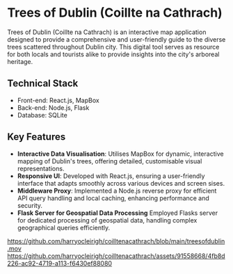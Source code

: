 # Trees of Dublin (Coillte na Cathrach)

Trees of Dublin (Coillte na Cathrach) is an interactive map application designed to provide a comprehensive and user-friendly guide to the diverse trees scattered throughout Dublin city. This digital tool serves as resource for both locals and tourists alike to provide insights into the city's arboreal heritage.

## Technical Stack
- Front-end: React.js, MapBox
- Back-end: Node.js, Flask
- Database: SQLite

## Key Features
- **Interactive Data Visualisation**: Utilises MapBox for dynamic, interactive mapping of Dublin's trees, offering detailed, customisable visual representations.
- **Responsive UI**: Developed with React.js, ensuring a user-friendly interface that adapts smoothly across various devices and screen sises.
- **Middleware Proxy**: Implemented a Node.js reverse proxy for efficient API query handling and local caching, enhancing performance and security.
- **Flask Server for Geospatial Data Processing** Employed Flasks server for dedicated processing of geospatial data, handling complex geographical queries efficiently.

[https://github.com/harryocleirigh/coilltenacathrach/blob/main/treesofdublin.mov
](https://github.com/harryocleirigh/coilltenacathrach/assets/91558668/4fb8d226-ac92-4719-a113-f6430ef88080)https://github.com/harryocleirigh/coilltenacathrach/assets/91558668/4fb8d226-ac92-4719-a113-f6430ef88080
